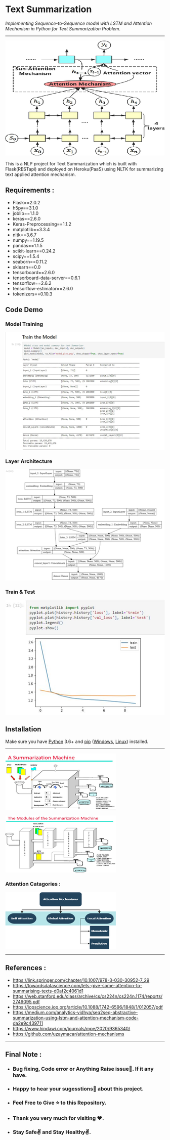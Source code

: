# Text Summarization
*Implementing Sequence-to-Sequence model with LSTM and Attention Mechanism in Python for Text Summarization Problem.*
_______________________________

![](images/banner_2.png)


This is a NLP project for Text Summarization which is built with Flask(RESTapi) and deployed on Heroku(PaaS) using NLTK for summarizing text applied attention mechanism.

## Requirements :

- Flask==2.0.2
- h5py==3.1.0
- joblib==1.1.0
- keras==2.6.0
- Keras-Preprocessing==1.1.2
- matplotlib==3.3.4
- nltk==3.6.7
- numpy==1.19.5
- pandas==1.1.5
- scikit-learn==0.24.2
- scipy==1.5.4
- seaborn==0.11.2
- sklearn==0.0
- tensorboard==2.6.0
- tensorboard-data-server==0.6.1
- tensorflow==2.6.2
- tensorflow-estimator==2.6.0
- tokenizers==0.10.3

## Code Demo
### Model Training 
![](images/train.jpeg)

### Layer Architecture 
![](images/layers.jpeg)

### Train & Test
![](images/validation_loss.jpeg)



## Installation

Make sure you have [Python](http://www.python.org/) 3.6+ and
[pip](https://crate.io/packages/pip/)
([Windows](http://docs.python-guide.org/en/latest/starting/install/win/),
[Linux](http://docs.python-guide.org/en/latest/starting/install/linux/))
installed.
__________________________________

<a href="url"><img src="images/summarization.JPG"  height="180" width="350" ></a>

<a href="url"><img src="images/module.JPG"  height="180" width="350" ></a>

### Attention Catagories :
<a href="url"><img src="images/attention_categories.png"  height="180" width="350" ></a>
________________________________________________

## References :
- https://link.springer.com/chapter/10.1007/978-3-030-30952-7_29
- https://towardsdatascience.com/lets-give-some-attention-to-summarising-texts-d0af2c4061d1
- https://web.stanford.edu/class/archive/cs/cs224n/cs224n.1174/reports/2749095.pdf
- https://iopscience.iop.org/article/10.1088/1742-6596/1848/1/012057/pdf
- https://medium.com/analytics-vidhya/seq2seq-abstractive-summarization-using-lstm-and-attention-mechanism-code-da2e9c439711
- https://www.hindawi.com/journals/mpe/2020/9365340/
- https://github.com/uzaymacar/attention-mechanisms


_________________________________
## Final Note :
* <h3> Bug fixing, Code error or Anything Raise issue🤚. If it any have.</h3>
* <h3> Happy to hear your sugesstions🤝 about this project.</h3>
* <h3> Feel Free to Give ⭐ to this Repository.</h3>
* <h3> Thank you very much for visiting ❤️.</h3>
* <h3> Stay Safe✌️ and Stay Healthy✌️.</h3>